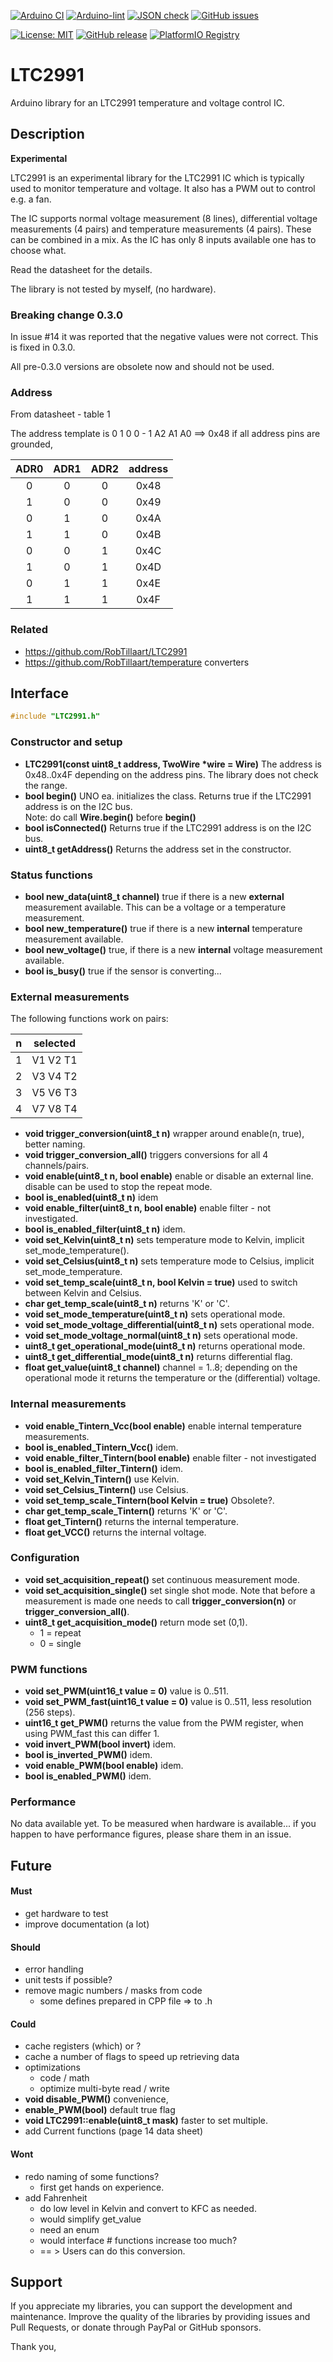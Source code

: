 
[![Arduino CI](https://github.com/RobTillaart/LTC2991/workflows/Arduino%20CI/badge.svg)](https://github.com/marketplace/actions/arduino_ci)
[![Arduino-lint](https://github.com/RobTillaart/LTC2991/actions/workflows/arduino-lint.yml/badge.svg)](https://github.com/RobTillaart/LTC2991/actions/workflows/arduino-lint.yml)
[![JSON check](https://github.com/RobTillaart/LTC2991/actions/workflows/jsoncheck.yml/badge.svg)](https://github.com/RobTillaart/LTC2991/actions/workflows/jsoncheck.yml)
[![GitHub issues](https://img.shields.io/github/issues/RobTillaart/LTC2991.svg)](https://github.com/RobTillaart/LTC2991/issues)

[![License: MIT](https://img.shields.io/badge/license-MIT-green.svg)](https://github.com/RobTillaart/LTC2991/blob/master/LICENSE)
[![GitHub release](https://img.shields.io/github/release/RobTillaart/LTC2991.svg?maxAge=3600)](https://github.com/RobTillaart/LTC2991/releases)
[![PlatformIO Registry](https://badges.registry.platformio.org/packages/robtillaart/library/LTC2991.svg)](https://registry.platformio.org/libraries/robtillaart/LTC2991)


# LTC2991

Arduino library for an LTC2991 temperature and voltage control IC.


## Description

**Experimental**

LTC2991 is an experimental library for the LTC2991 IC which is typically used
to monitor temperature and voltage. It also has a PWM out to control e.g. a fan.

The IC supports normal voltage measurement (8 lines), differential voltage
measurements (4 pairs) and temperature measurements (4 pairs).
These can be combined in a mix.
As the IC has only 8 inputs available one has to choose what.

Read the datasheet for the details.

The library is not tested by myself, (no hardware).


### Breaking change 0.3.0

In issue #14 it was reported that the negative values were not correct.
This is fixed in 0.3.0.

All pre-0.3.0 versions are obsolete now and should not be used.


### Address

From datasheet - table 1

The address template is   0  1  0  0  - 1 A2 A1 A0  ==>  0x48 if all address pins are grounded,

|  ADR0  |  ADR1  |  ADR2  |  address  |
|:------:|:------:|:------:|:---------:|
|   0    |    0   |    0   |    0x48   |
|   1    |    0   |    0   |    0x49   |
|   0    |    1   |    0   |    0x4A   |
|   1    |    1   |    0   |    0x4B   |
|   0    |    0   |    1   |    0x4C   |
|   1    |    0   |    1   |    0x4D   |
|   0    |    1   |    1   |    0x4E   |
|   1    |    1   |    1   |    0x4F   |


### Related

- https://github.com/RobTillaart/LTC2991
- https://github.com/RobTillaart/temperature converters


## Interface

```cpp
#include "LTC2991.h"
```

### Constructor and setup

- **LTC2991(const uint8_t address, TwoWire \*wire = Wire)**
The address is 0x48..0x4F depending on the address pins.
The library does not check the range.
- **bool begin()** UNO ea. initializes the class.
Returns true if the LTC2991 address is on the I2C bus.  
Note: do call **Wire.begin()** before **begin()**
- **bool isConnected()** Returns true if the LTC2991 address is on the I2C bus.
- **uint8_t getAddress()** Returns the address set in the constructor.


### Status functions

- **bool new_data(uint8_t channel)** true if there is a new **external** measurement available.
This can be a voltage or a temperature measurement.
- **bool new_temperature()** true if there is a new **internal** temperature measurement available.
- **bool new_voltage()** true, if there is a new **internal** voltage measurement available.
- **bool is_busy()** true if the sensor is converting...


### External measurements

The following functions work on pairs:

|  n  |   selected   |
|:---:|:------------:|
|  1  |  V1  V2  T1  |
|  2  |  V3  V4  T2  |
|  3  |  V5  V6  T3  |
|  4  |  V7  V8  T4  |


- **void trigger_conversion(uint8_t n)** wrapper around enable(n, true), better naming.
- **void trigger_conversion_all()** triggers conversions for all 4 channels/pairs.
- **void enable(uint8_t n, bool enable)** enable or disable an external line.
disable can be used to stop the repeat mode.
- **bool is_enabled(uint8_t n)** idem
- **void enable_filter(uint8_t n, bool enable)** enable filter - not investigated.
- **bool is_enabled_filter(uint8_t n)** idem.
- **void set_Kelvin(uint8_t n)** sets temperature mode to Kelvin,
implicit set_mode_temperature().
- **void set_Celsius(uint8_t n)** sets temperature mode to Celsius,
implicit set_mode_temperature.
- **void set_temp_scale(uint8_t n, bool Kelvin = true)** used to switch between Kelvin and Celsius.
- **char get_temp_scale(uint8_t n)** returns 'K' or 'C'.
- **void set_mode_temperature(uint8_t n)** sets operational mode.
- **void set_mode_voltage_differential(uint8_t n)** sets operational mode.
- **void set_mode_voltage_normal(uint8_t n)** sets operational mode.
- **uint8_t get_operational_mode(uint8_t n)** returns operational mode.
- **uint8_t get_differential_mode(uint8_t n)** returns differential flag.
- **float get_value(uint8_t channel)** channel = 1..8;
depending on the operational mode it returns the temperature or the
(differential) voltage.


### Internal measurements

- **void enable_Tintern_Vcc(bool enable)** enable internal temperature measurements.
- **bool is_enabled_Tintern_Vcc()** idem.
- **void enable_filter_Tintern(bool enable)** enable filter - not investigated
- **bool is_enabled_filter_Tintern()** idem.
- **void set_Kelvin_Tintern()** use Kelvin.
- **void set_Celsius_Tintern()** use Celsius.
- **void set_temp_scale_Tintern(bool Kelvin = true)** Obsolete?.
- **char get_temp_scale_Tintern()** returns 'K' or 'C'.
- **float get_Tintern()** returns the internal temperature.
- **float get_VCC()** returns the internal voltage.


### Configuration

- **void set_acquisition_repeat()** set continuous measurement mode.
- **void set_acquisition_single()** set single shot mode.
Note that before a measurement is made one needs to call **trigger_conversion(n)**
or **trigger_conversion_all()**.
- **uint8_t get_acquisition_mode()** return mode set (0,1).
  - 1 = repeat
  - 0 = single


### PWM functions

- **void set_PWM(uint16_t value = 0)** value is 0..511.
- **void set_PWM_fast(uint16_t value = 0)** value is 0..511, less resolution (256 steps).
- **uint16_t get_PWM()** returns the value from the PWM register, when using PWM_fast this can differ 1.
- **void invert_PWM(bool invert)** idem.
- **bool is_inverted_PWM()** idem.
- **void enable_PWM(bool enable)** idem.
- **bool is_enabled_PWM()** idem.


### Performance

No data available yet.
To be measured when hardware is available...
if you happen to have performance figures, please share them in an issue.


## Future

#### Must

- get hardware to test
- improve documentation (a lot)


#### Should

- error handling
- unit tests if possible?
- remove magic numbers / masks from code
  - some defines prepared in CPP file => to .h


#### Could

- cache registers (which) or ?
- cache a number of flags to speed up retrieving data
- optimizations
  - code / math
  - optimize multi-byte read / write
- **void disable_PWM()** convenience, 
- **enable_PWM(bool)** default true flag
- **void LTC2991::enable(uint8_t mask)** faster to set multiple.
- add Current functions (page 14 data sheet)


#### Wont

- redo naming of some functions?
  - first get hands on experience.
- add Fahrenheit
  - do low level in Kelvin and convert to KFC as needed.
  - would simplify get_value
  - need an enum
  - would interface # functions increase too much?
  - == > Users can do this conversion.


## Support

If you appreciate my libraries, you can support the development and maintenance.
Improve the quality of the libraries by providing issues and Pull Requests, or
donate through PayPal or GitHub sponsors.

Thank you,

